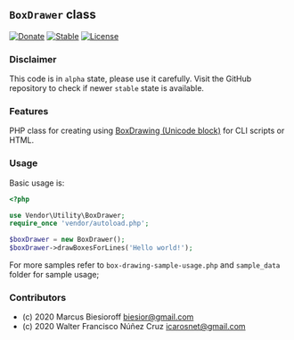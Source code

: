## `BoxDrawer` class 

[![Donate](https://img.shields.io/static/v1?label=Donate&message=PayPal.me/biesior&color=brightgreen)](https://www.paypal.me/biesior/4.99EUR)
[![Stable](https://img.shields.io/static/v1?label=alpha&message=0.0.6&color=blue)](https://github.com/biesior/box-drawer/tree/0.0.6-alpha)
[![License](https://img.shields.io/static/v1?label=license&message=GPL-3-or-later&color=yellowgreen)](https://en.wikipedia.org/wiki/GNU_General_Public_License#Version_3)

### Disclaimer

This code is in `alpha` state, please use it carefully. Visit the GitHub repository to check if newer `stable` state is available.

### Features 

PHP class for creating using [BoxDrawing (Unicode block)](https://en.wikipedia.org/wiki/Box_Drawing_(Unicode_block)) for CLI scripts or HTML.

### Usage

Basic usage is:

```php
<?php

use Vendor\Utility\BoxDrawer;
require_once 'vendor/autoload.php';

$boxDrawer = new BoxDrawer();
$boxDrawer->drawBoxesForLines('Hello world!');
```

For more samples refer to `box-drawing-sample-usage.php` and `sample_data` folder for sample usage;

### Contributors
- (c) 2020 Marcus Biesioroff biesior@gmail.com
- (c) 2020 Walter Francisco Núñez Cruz icarosnet@gmail.com
